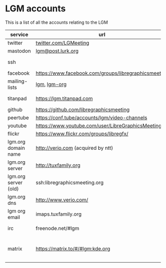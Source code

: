 # LGM accounts

This is a list of all the accounts relating to the LGM

|service         |url  |managers |members |
|---             |---  |---      |---     |
|twitter |[twitter.com/LGMeeting](https://twitter.com/LGMeeting) |ale |julien, timothée |
|mastodon|[lgm@post.lurk.org](https://post.lurk.org/@lgm)|julien |timothée, ale |
|ssh     | |ale, camille |manuel |
|facebook | https://www.facebook.com/groups/libregraphicsmeeting |ale | |
|mailing-lists | [lgm](http://lists.freedesktop.org/mailman/listinfo/libre-graphics-meeting), [lgm-org](http://lists.freedesktop.org/mailman/listinfo/libre-graphics-meeting-org) |ale |  |
|titanpad |https://lgm.titanpad.com |ale, camille|all IT + some communication|
|github |https://github.com/libregraphicsmeeting |ale |IT |
|peertube |https://conf.tube/accounts/lgm/video-channels |julien |ale |
|youtube |https://www.youtube.com/user/LibreGraphicsMeeting/| g+| |
|flickr |https://www.flickr.com/groups/libregfx/ |manuel | |
|lgm.org domain name |http://verio.com (acquired by ntt) |louis | |
|lgm.org server |http://tuxfamily.org |ale|manuel (greyscale) |
|lgm.org server (old) |ssh:libregraphicsmeeting.org |ale| |
|lgm.org dns |http://www.verio.com/ |ale, louis| |
|lgm org email | imaps.tuxfamily.org | ale | manuel |
|irc |freenode.net/#lgm |ale |most of the scribus team |
|matrix |https://matrix.to/#/#lgm:kde.org |ale, lasse, KDE, seaLne (KDE)  |mirrored to irc |

